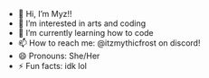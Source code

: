 - 👋 Hi, I’m Myz!!
- 👀 I’m interested in arts and coding
- 🌱 I’m currently learning how to code
- 📫 How to reach me: @itzmythicfrost on discord!
- 😄 Pronouns: She/Her
- ⚡ Fun facts: idk lol

